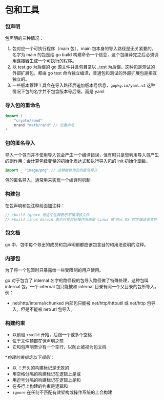 # 包和工具

### 包声明

包声明的三种情况：

1. 包对应一个可执行程序（main 包），main 包本身的导入路径是无关紧要的。名字为 main 的包是给 go build 构建命令一个信息，这个包编译完之后必须调用连接器生成一个可执行的程序。
2. 以 test.go 为后缀的 go 源文件并且包目录以 _test 为后缀。这种包是测试的外部扩展包，都由 go test 命令独立编译，普通包和测试的外部扩展包是相互独立的。
3. 一些版本管理工具会在导入路径后追加版本号信息，`gopkg.in/yaml.v2` 这种情况下包的名字并不包含版本号后缀，而是 yaml

### 导入包的重命名

```go
import (
	"crypto/rand"
    mrand "math/rand" // 包重命名
)
```

### 包的匿名导入

导入一个包而并不使用导入包会产生一个编译错误，但有时只是想利用导入包产生的副作用：会计算包级变量的初始化表达式和执行导入包的 init 初始化函数。

```go
import _ "image/png" // 这种被称为包的匿名导入
```

包的匿名导入，通常用来实现一个编译时机制

### 构建包

在包声明和包注释前面加注释：

```go
// +build ignore 有这个注释表示不编译该文件
// +build linux darwin 表示只在目标操作系统是 Linux 或 Mac OS 时才编译该文件
```

### 包文档

go 中，包中每个导出的成员和包声明前都应该包含目的和用法说明的注释。

### 内部包

为了将一个包暂时只暴露给一些受限制的用户使用。

go 对于包含了 internal 名字的路径段的包导入路径做了特殊处理，这种包叫 internal 包，一个 internal 包只能被和 internal 目录有同一个父目录的包所导入。例：

- net/http/internal/chunked 内部包只能被 net/http/httputil 或 net/http 包导入，但是不能被 net/url 包导入。

### 构建约束

- 以前缀 `+build` 开始，后跟一个或多个空格
- 位于文件顶部在保声明之前
- 它和包声明至少有一个空行，以防止被视为包文档

**构建约束指定以下规则：*

- 以 ！开头的构建标记是无效的
- 用空格分隔的构建标记在逻辑上是或
- 用逗号分隔的构建标记在逻辑上是和
- 在多行上构建的约束是逻辑和
- `ignore` 在任何不匹配有效架构或操作系统的上会构建
